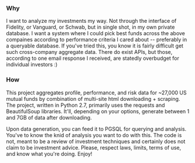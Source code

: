 <h3>Why</h3>
I want to analyze my investments my way. Not through the interface of Fidelity, or Vanguard, or Schwab, but in single shot, in my own private database. I want a system where I could pick best funds across the above compaines according to performance criteria I cared about -- preferably in a queryable database. If you've tried this, you know it is fairly difficult get such cross-company aggregate data. There do exist APIs, but those, according to one email response I received, are statedly overbudget for individual investors :) 

<h3>How</h3>
This project aggregates profile, performance, and risk data for ~27,000 US mutual funds by combination of multi-site html downloading + scraping. The project, written in Python 2.7, primarily uses the requests and BeautifulSoup libraries. It'll, depending on your options, generate between 1 and 7GB of data after downloading. 

Upon data generation, you can feed it to PGSQL for querying and analysis. You've to know the knid of analysis you want to do with this. The code is not, meant to be a review of investment techniques and certainly does not claim to be investment advice. Please, respect laws, limits, terms of use, and know what you're doing. Enjoy!

